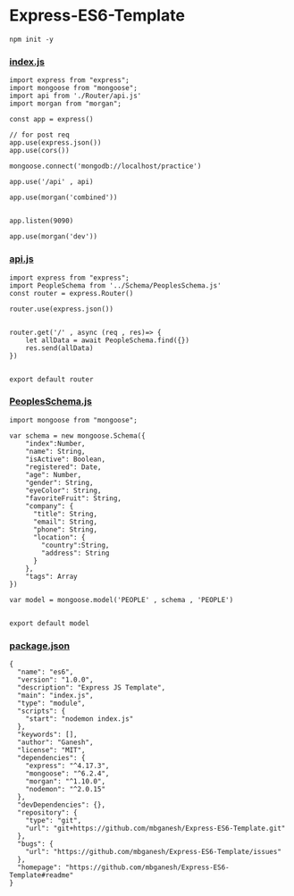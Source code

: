 # Express-ES6-Template


```npm init -y```

### [index.js](https://github.com/mbganesh/Express-ES6-Template/blob/main/index.js)
```
import express from "express";
import mongoose from "mongoose";
import api from './Router/api.js'
import morgan from "morgan";

const app = express()

// for post req 
app.use(express.json())
app.use(cors())

mongoose.connect('mongodb://localhost/practice')

app.use('/api' , api)

app.use(morgan('combined'))


app.listen(9090)

app.use(morgan('dev'))
```

### [api.js](https://github.com/mbganesh/Express-ES6-Template/blob/main/Router/api.js)
```
import express from "express";
import PeopleSchema from '../Schema/PeoplesSchema.js'
const router = express.Router()

router.use(express.json())


router.get('/' , async (req , res)=> {
    let allData = await PeopleSchema.find({})
    res.send(allData)
})


export default router
```

### [PeoplesSchema.js](https://github.com/mbganesh/Express-ES6-Template/blob/main/Schema/PeoplesSchema.js)
```
import mongoose from "mongoose";

var schema = new mongoose.Schema({
    "index":Number,
    "name": String,
    "isActive": Boolean,
    "registered": Date,
    "age": Number,
    "gender": String,
    "eyeColor": String,
    "favoriteFruit": String,
    "company": {
      "title": String,
      "email": String,
      "phone": String,
      "location": {
        "country":String,
        "address": String
      }
    },
    "tags": Array
})

var model = mongoose.model('PEOPLE' , schema , 'PEOPLE')


export default model
```

### [package.json](https://github.com/mbganesh/Express-ES6-Template/blob/main/package.json)
```
{
  "name": "es6",
  "version": "1.0.0",
  "description": "Express JS Template",
  "main": "index.js",
  "type": "module",
  "scripts": {
    "start": "nodemon index.js"
  },
  "keywords": [],
  "author": "Ganesh",
  "license": "MIT",
  "dependencies": {
    "express": "^4.17.3",
    "mongoose": "^6.2.4",
    "morgan": "^1.10.0",
    "nodemon": "^2.0.15"
  },
  "devDependencies": {},
  "repository": {
    "type": "git",
    "url": "git+https://github.com/mbganesh/Express-ES6-Template.git"
  },
  "bugs": {
    "url": "https://github.com/mbganesh/Express-ES6-Template/issues"
  },
  "homepage": "https://github.com/mbganesh/Express-ES6-Template#readme"
}

```
